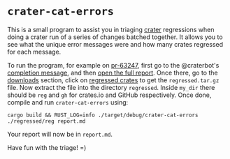 # `crater-cat-errors`

[crater]: http://crater.rust-lang.org/
[pr-63247]: https://github.com/rust-lang/rust/pull/63247
[completion message]: https://github.com/rust-lang/rust/pull/63247#issuecomment-526870105
[full-report]: https://crater-reports.s3.amazonaws.com/pr-63247/index.html
[downloads]: https://crater-reports.s3.amazonaws.com/pr-63247/downloads.html
[regressed crates]: https://crater-reports.s3.amazonaws.com/pr-63247/logs-archives/regressed.tar.gz

This is a small program to assist you in triaging [crater] regressions when doing
a crater run of a series of changes batched together. It allows you to see what
the unique error messages were and how many crates regressed for each message.

To run the program, for example on [pr-63247], first go to the @craterbot's
[completion message], and then [open the full report][full-report]. Once there,
go to the [downloads] section, click on [regressed crates] to get the
`regressed.tar.gz` file. Now extract the file into the directory `regressed`.
Inside `my_dir` there should be `reg` and `gh` for crates.io and GitHub respectively.
Once done, compile and run `crater-cat-errors` using:

```
cargo build && RUST_LOG=info ./target/debug/crater-cat-errors ./regressed/reg report.md
```

Your report will now be in `report.md`.

Have fun with the triage! =)

